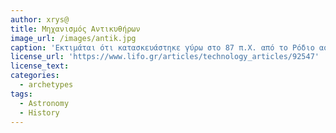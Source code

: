 ```yaml
---
author: xrys@
title: Μηχανισμός Αντικυθήρων
image_url: /images/antik.jpg
caption: 'Εκτιμάται ότι κατασκευάστηκε γύρω στο 87 π.Χ. από το Ρόδιο αστρονόμο Γέμινο. Πηγή: www.lifo.gr'
license_url: 'https://www.lifo.gr/articles/technology_articles/92547'
license_text: 
categories:
  - archetypes
tags:
  - Astronomy
  - History
---
```

